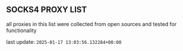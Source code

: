 ## SOCKS4 PROXY LIST

all proxies in this list were collected from open sources and tested for functionality

last update: `2025-01-17 13:03:56.132284+00:00`